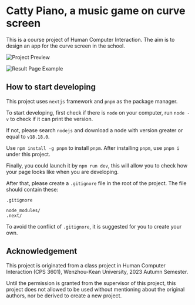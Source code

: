 Catty Piano, a music game on curve screen
====

This is a course project of Human Computer Interaction.
The aim is to design an app for the curve screen in the school.

![Project Preview](https://github.com/OzelotVanilla/CattyPiano/assets/97742527/ecceed4c-13bd-451a-b2c4-1f9ff7744910)

![Result Page Example](https://github.com/OzelotVanilla/CattyPiano/assets/59910575/77680557-22bd-4c92-b6ba-9ee4b17c1dd1)


How to start developing
----

This project uses `nextjs` framework and `pnpm` as the package manager.

To start developing, first check if there is `node` on your computer,
run `node -v` to check if it can print the version.

If not, please search `nodejs` and download a node
with version greater or equal to `v18.18.0`.

Use `npm install -g pnpm` to install `pnpm`.
After installing `pnpm`, use `pnpm i` under this project.

Finally, you could launch it by `npm run dev`,
this will allow you to check how your page looks like when you are developing.

After that, please create a `.gitignore` file in the root of the project.
The file should contain these:

```
.gitignore

node_modules/
.next/
```

To avoid the conflict of `.gitignore`, it is suggested for you to create your own.

Acknowledgement
----

This project is originated from a class project in Human Computer Interaction (CPS 3601),
Wenzhou-Kean University, 2023 Autumn Semester.

Until the permission is granted from the supervisor of this project,
this project does not allowed to be used without mentioning about the original authors,
nor be derived to create a new project.
